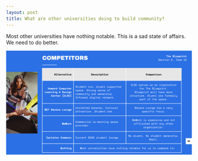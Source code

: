 ```yaml
---
layout: post
title: What are other universities doing to build community?
---
```


Most other universities have nothing notable. This is a sad state of affairs. We need to do better.

![Other universities](image-2.png)
